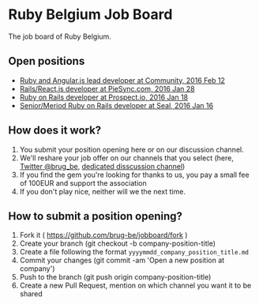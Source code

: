 # Ruby Belgium Job Board

The job board of Ruby Belgium.

## Open positions

* [Ruby and Angular.js lead developer at Community, 2016 Feb 12](20160212_commuty_rails_js_angular_lead_developer.md)
* [Rails/React.js developer at PieSync.com, 2016 Jan 28](20160128_piesync_rails_react_developer.md)
* [Ruby on Rails developer at Prospect.io, 2016 Jan 18](20160118_prospectio_rails_developer.md)
* [Senior/Meriod Ruby on Rails developer at Seal, 2016 Jan 16](20160116_seal_senior_medior_ruby_rails_developer.md)

## How does it work?

1. You submit your position opening here or on our discussion channel.
2. We'll reshare your job offer on our channels that you select (here, [Twitter @brug_be](https://twitter.com/brug_be),
  [dedicated disscussion channel](https://rubyburgers.slack.com/messages/jobs/details/))
3. If you find the gem you're looking for thanks to us, you pay a small fee of 100EUR and support the association
4. If you don't play nice, neither will we the next time.

## How to submit a position opening?

1. Fork it ( https://github.com/brug-be/jobboard/fork )
2. Create your branch (git checkout -b company-position-title)
3. Create a file following the format `yyyymmdd_company_position_title.md`
4. Commit your changes (git commit -am 'Open a new position at company')
5. Push to the branch (git push origin company-position-title)
6. Create a new Pull Request, mention on which channel you want it to be shared
